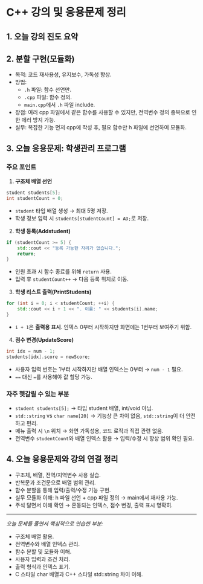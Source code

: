 # C++ 강의 및 응용문제 정리

## 1. 오늘 강의 진도 요약

## 2. 분할 구현(모듈화)
- 목적: 코드 재사용성, 유지보수, 가독성 향상.
- 방법:
  - `.h` 파일: 함수 선언만.
  - `.cpp` 파일: 함수 정의.
  - `main.cpp`에서 `.h` 파일 include.
- 장점: 여러 cpp 파일에서 같은 함수를 사용할 수 있지만, 전역변수 정의 중복으로 인한 에러 방지 가능.
- 실무: 복잡한 기능 먼저 cpp에 작성 후, 필요 함수만 h 파일에 선언하여 모듈화.

## 3. 오늘 응용문제: 학생관리 프로그램

### 주요 포인트
1. **구조체 배열 선언**
```cpp
student students[5];
int studentCount = 0;
```
- `student` 타입 배열 생성 → 최대 5명 저장.
- 학생 정보 입력 시 `students[studentCount] = AD;`로 저장.

2. **학생 등록(Addstudent)**
```cpp
if (studentCount >= 5) {
    std::cout << "등록 가능한 자리가 없습니다.";
    return;
}
```
- 인원 초과 시 함수 종료를 위해 `return` 사용.
- 입력 후 `studentCount++` → 다음 등록 위치로 이동.

3. **학생 리스트 출력(PrintStudents)**
```cpp
for (int i = 0; i < studentCount; ++i) {
    std::cout << i + 1 << ". 이름: " << students[i].name;
}
```
- `i + 1`은 **출력용 표시**. 인덱스 0부터 시작하지만 화면에는 1번부터 보여주기 위함.

4. **점수 변경(UpdateScore)**
```cpp
int idx = num - 1;
students[idx].score = newScore;
```
- 사용자 입력 번호는 1부터 시작하지만 배열 인덱스는 0부터 → `num - 1` 필요.
- `==` 대신 `=`를 사용해야 값 할당 가능.

### 자주 헷갈릴 수 있는 부분
- `student students[5];` → 타입 student 배열, int/void 아님.
- `std::string` vs `char name[20]` → 기능상 큰 차이 없음, `std::string`이 더 안전하고 편리.
- 메뉴 출력 시 `\n` 위치 → 화면 가독성용, 코드 로직과 직접 관련 없음.
- 전역변수 `studentCount`와 배열 인덱스 활용 → 입력/수정 시 항상 범위 확인 필요.

## 4. 오늘 응용문제와 강의 연결 정리
- 구조체, 배열, 전역/지역변수 사용 실습.
- 반복문과 조건문으로 배열 범위 관리.
- 함수 분할을 통해 입력/출력/수정 기능 구현.
- 실무 모듈화 이해: h 파일 선언 + cpp 파일 정의 → main에서 재사용 가능.
- 주석 달면서 이해 확인 → 혼동되는 인덱스, 점수 변경, 출력 표시 명확히.

---

*오늘 문제를 풀면서 핵심적으로 연습한 부분:*
- 구조체 배열 활용.
- 전역변수와 배열 인덱스 관리.
- 함수 분할 및 모듈화 이해.
- 사용자 입력과 조건 처리.
- 출력 형식과 인덱스 표기.
- C 스타일 char 배열과 C++ 스타일 std::string 차이 이해.

